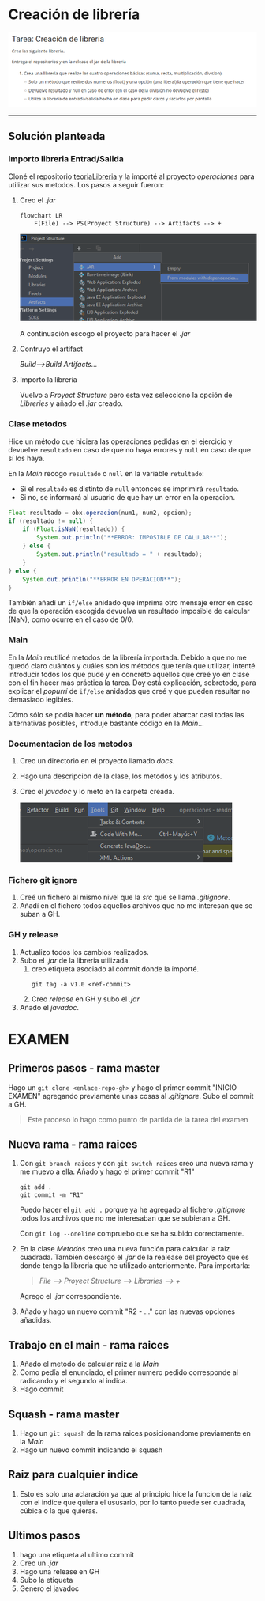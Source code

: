 # Creación de librería
![enunciado](imagenesReadme/enunciadoLibreria.png)

-----
## Solución planteada
### Importo libreria Entrad/Salida
Cloné el repositorio [teoriaLibreria](https://github.com/acastineiraduran/teoriaLibreria.git)
y la importé al proyecto _operaciones_ 
para utilizar sus metodos. Los pasos a seguir
fueron:
1. Creo el _.jar_
    ```mermaid
    flowchart LR
        F(File) --> PS(Proyect Structure) --> Artifacts --> +
    ```
    ![pasosJar](imagenesReadme/pasosJar.png)

    A continuación escogo el proyecto para hacer el _.jar_

2. Contruyo el artifact

    _Build-->Build Artifacts..._

3. Importo la librería

    Vuelvo a _Proyect Structure_ pero esta vez selecciono la opción de _Libreries_
    y añado el _.jar_ creado.

### Clase metodos
Hice un método que hiciera las operaciones pedidas en el ejercicio y devuelve 
`resultado` en caso de que no haya errores y `null` en caso de que sí los haya.

En la _Main_ recogo `resultado` o `null` en la variable `retultado`:
* Si el `resultado` es distinto de `null` entonces se imprimirá `resultado`.
* Si no, se informará al usuario de que hay un error en la operacion.
```java
Float resultado = obx.operacion(num1, num2, opcion);
if (resultado != null) { 
    if (Float.isNaN(resultado)) { 
        System.out.println("**ERROR: IMPOSIBLE DE CALULAR**");
    } else {
        System.out.println("resultado = " + resultado);
    }
} else {
    System.out.println("**ERROR EN OPERACION**");
}
```
También añadí un `if/else` anidado que imprima otro mensaje error en caso de que la
operación escogida devuelva un resultado imposible de calcular (NaN), como ocurre
en el caso de 0/0.

### Main
En la _Main_ reutilicé metodos de la librería importada. Debido a que no me quedó claro
cuántos y cuáles son los métodos que tenía que utilizar, intenté introducir todos
los que pude y en concreto aquellos que creé yo en clase con el fin hacer más práctica
la tarea. Doy está explicación, sobretodo, para explicar el _popurrí_ de `if/else`
anidados que creé y que pueden resultar no demasiado legibles.

Cómo sólo se podía hacer **un método**, para poder abarcar casi todas las alternativas
posibles, introduje bastante código en la _Main_...

### Documentacion de los metodos
1. Creo un directorio en el proyecto llamado _docs_.
2. Hago una descripcion de la clase, los metodos y los atributos.
3. Creo el _javadoc_ y lo meto en la carpeta creada.
  
    ![javadocProcess](imagenesReadme/javadocProcess.png)

### Fichero git ignore
1. Creé un fichero al mismo nivel que la _src_ que se llama _.gitignore_.
2. Añadí en el fichero todos aquellos archivos que no me interesan que se suban 
a GH.

### GH y release
1. Actualizo todos los cambios realizados.
2. Subo el _.jar_ de la libreria utilizada.
   1. creo etiqueta asociado al commit donde la importé.
      ```
      git tag -a v1.0 <ref-commit>
      ```
   2. Creo _release_ en GH y subo el _.jar_ 
3. Añado el _javadoc_.

# EXAMEN
## Primeros pasos - **rama master**
Hago un `git clone <enlace-repo-gh>` y hago el primer commit "INICIO EXAMEN"
agregando previamente unas cosas al _.gitignore_. Subo el commit a GH.
   > Este proceso lo hago como punto de partida de la tarea del examen

## Nueva rama - **rama raices**
1. Con `git branch raices` y con `git switch raices` creo una nueva rama y 
me muevo a ella. Añado y hago el primer commit "R1"
   ````
   git add .
   git commit -m "R1"
   ````
   Puedo hacer el `git add .` porque ya he agregado al fichero _.gitignore_
   todos los archivos que no me interesaban que se subieran a GH.
   
   Con `git log --oneline` compruebo que se ha subido correctamente.


2. En la clase _Metodos_ creo una nueva función para calcular la raiz cuadrada.
También descargo el _.jar_ de la realease del proyecto que es donde tengo la
libreria que he utilizado anteriormente. Para importarla:

   >_File --> Proyect Structure --> Libraries --> +_ 

   Agrego el _.jar_ correspondiente.


3. Añado y hago un nuevo commit "R2 - ..." con las nuevas opciones añadidas.

## Trabajo en el main - **rama raices**
1. Añado el metodo de calcular raiz a la _Main_
2. Como pedía el enunciado, el primer numero pedido corresponde al 
radicando y el segundo al indica.
3. Hago commit

## Squash - **rama master**
1. Hago un `git squash` de la rama raices posicionandome previamente en
la _Main_
2. Hago un nuevo commit indicando el squash

## Raiz para cualquier indice
1. Esto es solo una aclaración ya que al principio hice la funcion
de la raiz con el indice que quiera el ususario, por lo tanto puede ser
cuadrada, cúbica o la que quieras.

## Ultimos pasos
1. hago una etiqueta al ultimo commit
2. Creo un _.jar_
3. Hago una release en GH
4. Subo la etiqueta
5. Genero el javadoc
